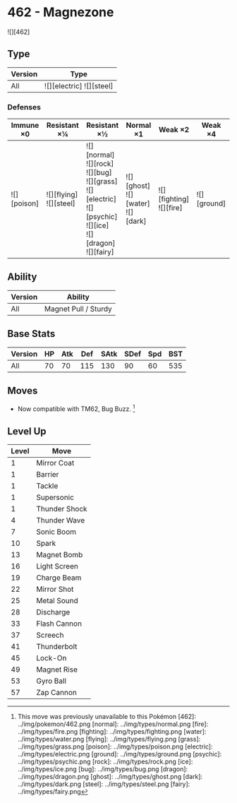 # 462 - Magnezone
![][462]

## Type

Version | Type
---     | ---
All     | ![][electric]  ![][steel]

### Defenses

Immune ×0       | Resistant ×¼                  | Resistant ×½                                                                                                                     | Normal ×1                                 | Weak ×2                        | Weak ×4
---             | ---                           | ---                                                                                                                              | ---                                       | ---                            | ---
![][poison]<br> | ![][flying]<br>![][steel]<br> | ![][normal]<br>![][rock]<br>![][bug]<br>![][grass]<br>![][electric]<br>![][psychic]<br>![][ice]<br>![][dragon]<br>![][fairy]<br> | ![][ghost]<br>![][water]<br>![][dark]<br> | ![][fighting]<br>![][fire]<br> | ![][ground]<br>

## Ability

Version | Ability
---     | ---
All     | Magnet Pull / Sturdy

## Base Stats

Version | HP  | Atk | Def | SAtk | SDef | Spd | BST
---     | --- | --- | --- | ---  | ---  | --- | ---
All     | 70  | 70  | 115 | 130  | 90   | 60  | 535

## Moves

 - Now compatible with TM62, Bug Buzz. [^1]

## Level Up

Level | Move
---   | ---
1     | Mirror Coat
1     | Barrier
1     | Tackle
1     | Supersonic
1     | Thunder Shock
4     | Thunder Wave
7     | Sonic Boom
10    | Spark
13    | Magnet Bomb
16    | Light Screen
19    | Charge Beam
22    | Mirror Shot
25    | Metal Sound
28    | Discharge
33    | Flash Cannon
37    | Screech
41    | Thunderbolt
45    | Lock-On
49    | Magnet Rise
53    | Gyro Ball
57    | Zap Cannon

[^1]: This move was previously unavailable to this Pokémon
[462]: ../img/pokemon/462.png
[normal]: ../img/types/normal.png
[fire]: ../img/types/fire.png
[fighting]: ../img/types/fighting.png
[water]: ../img/types/water.png
[flying]: ../img/types/flying.png
[grass]: ../img/types/grass.png
[poison]: ../img/types/poison.png
[electric]: ../img/types/electric.png
[ground]: ../img/types/ground.png
[psychic]: ../img/types/psychic.png
[rock]: ../img/types/rock.png
[ice]: ../img/types/ice.png
[bug]: ../img/types/bug.png
[dragon]: ../img/types/dragon.png
[ghost]: ../img/types/ghost.png
[dark]: ../img/types/dark.png
[steel]: ../img/types/steel.png
[fairy]: ../img/types/fairy.png
